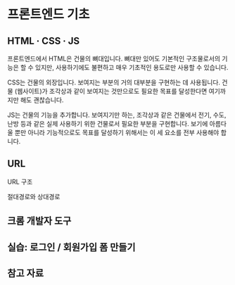 # 프론트엔드 기초

## HTML · CSS · JS

프론트엔드에서 HTML은 건물의 뼈대입니다. 뼈대만 있어도 기본적인 구조물로서의 기능은 할 수 있지만, 사용하기에도 불편하고 매우 기초적인 용도로만 사용할 수 있습니다.

CSS는 건물의 외장입니다. 보여지는 부분의 거의 대부분을 구현하는 데 사용됩니다. 건물 (웹사이트)가 조각상과 같이 보여지는 것만으로도 필요한 목표를 달성한다면 여기까지만 해도 괜찮습니다.

JS는 건물의 기능을 추가합니다. 보여지기만 하는, 조각상과 같은 건물에서 전기, 수도, 난방 등과 같은 실제 사용하기 위한 건물로서 필요한 부분을 구현합니다. 보기에 아름다울 뿐만 아니라 기능적으로도 목표를 달성하기 위해서는 이 세 요소를 전부 사용해야 합니다.

## URL

URL 구조

절대경로와 상대경로

## 크롬 개발자 도구

## 실습: 로그인 / 회원가입 폼 만들기

## 참고 자료
